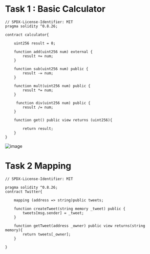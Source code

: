 
# Task 1 : Basic Calculator

```solidity
// SPDX-License-Identifier: MIT
pragma solidity ^0.8.26;

contract calculator{

    uint256 result = 0;

    function add(uint256 num) external {
        result += num;
    }

    function sub(uint256 num) public {
        result -= num;
    }

    function mult(uint256 num) public {
        result *= num;
    }

     function div(uint256 num) public {
        result /= num;
    }

    function get() public view returns (uint256){

        return result;
    }
}

```

![image](https://github.com/user-attachments/assets/156d9903-23d4-40a8-8a20-32688763ec46)

# Task 2 Mapping
```solidity
// SPDX-License-Identifier: MIT

pragma solidity ^0.8.26;
contract Twitter{

    mapping (address => string)public tweets;

    function createTweet(string memory _tweet) public {
        tweets[msg.sender] = _tweet;
    }

    function getTweet(address _owner) public view returns(string memory){
        return tweets[_owner];
    }

}

```
